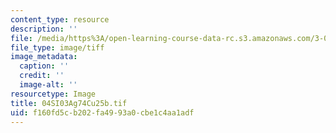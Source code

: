 ```yaml
---
content_type: resource
description: ''
file: /media/https%3A/open-learning-course-data-rc.s3.amazonaws.com/3-094-materials-in-human-experience-spring-2004/f160fd5cb202fa4993a0cbe1c4aa1adf_04SI03Ag74Cu25b.tif
file_type: image/tiff
image_metadata:
  caption: ''
  credit: ''
  image-alt: ''
resourcetype: Image
title: 04SI03Ag74Cu25b.tif
uid: f160fd5c-b202-fa49-93a0-cbe1c4aa1adf
---
```

